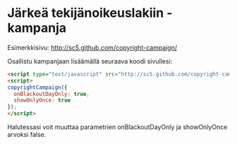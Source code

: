 Järkeä tekijänoikeuslakiin -kampanja
====================================
Esimerkkisivu: http://sc5.github.com/copyright-campaign/

Osallistu kampanjaan lisäämällä seuraava koodi sivullesi:
```html
<script type="text/javascript" src="http://sc5.github.com/copyright-campaign/copyright-campaign.js" charset="UTF-8"></script>
<script>
copyrightCampaign({
  onBlackoutDayOnly: true,
  showOnlyOnce: true
});
</script>
```

Halutessasi voit muuttaa parametrien onBlackoutDayOnly ja showOnlyOnce arvoksi false.